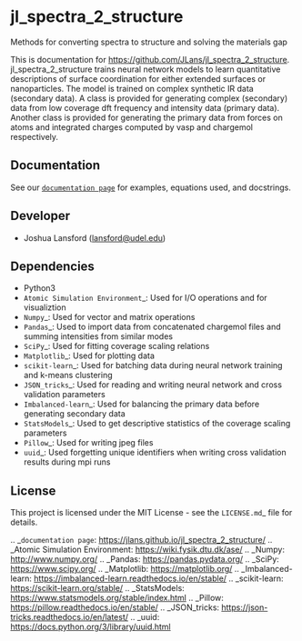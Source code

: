 jl_spectra_2_structure
======================
Methods for converting spectra to structure and solving the materials gap

This is documentation for https://github.com/JLans/jl_spectra_2_structure.
 jl_spectra_2_structure trains neural network models to learn quantitative descriptions of surface coordination
 for either extended surfaces or nanoparticles. The model is trained on complex synthetic IR data (secondary data).
 A class is provided for generating complex (secondary) data from low coverage dft frequency and intensity data (primary data).
 Another class is provided for generating the primary data from forces on atoms and integrated charges computed by vasp and chargemol respectively.

Documentation
-------------

See our [`documentation page`](https://jlans.github.io/jl_spectra_2_structure/) for examples, equations used, and docstrings.

Developer
---------

-  Joshua Lansford (lansford@udel.edu)

Dependencies
------------

-  Python3
-  `Atomic Simulation Environment`_: Used for I/O operations and for visualiztion
-  `Numpy`_: Used for vector and matrix operations
-  `Pandas`_: Used to import data from concatenated chargemol files and summing intensities from similar modes
-  `SciPy`_: Used for fitting coverage scaling relations
-  `Matplotlib`_: Used for plotting data
-  `scikit-learn`_: Used for batching data during neural network training and k-means clustering
-  `JSON_tricks`_: Used for reading and writing neural network and cross validation parameters
-  `Imbalanced-learn`_: Used for balancing the primary data before generating secondary data
-  `StatsModels`_: Used to get descriptive statistics of the coverage scaling parameters
-  `Pillow`_: Used for writing jpeg files
-  `uuid`_: Used forgetting unique identifiers when writing cross validation results during mpi runs

License
-------

This project is licensed under the MIT License - see the `LICENSE.md`_
file for details.

.. _`documentation page`: https://jlans.github.io/jl_spectra_2_structure/
.. _Atomic Simulation Environment: https://wiki.fysik.dtu.dk/ase/
.. _Numpy: http://www.numpy.org/
.. _Pandas: https://pandas.pydata.org/
.. _SciPy: https://www.scipy.org/
.. _Matplotlib: https://matplotlib.org/
.. _Imbalanced-learn: https://imbalanced-learn.readthedocs.io/en/stable/
.. _scikit-learn: https://scikit-learn.org/stable/
.. _StatsModels: https://www.statsmodels.org/stable/index.html
.. _Pillow: https://pillow.readthedocs.io/en/stable/
.. _JSON_tricks: https://json-tricks.readthedocs.io/en/latest/
.. _uuid: https://docs.python.org/3/library/uuid.html
